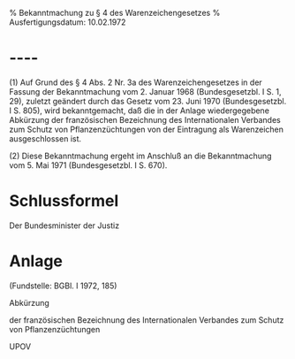 % Bekanntmachung zu § 4 des Warenzeichengesetzes
% Ausfertigungsdatum: 10.02.1972
 
# ----

(1) Auf Grund des § 4 Abs. 2 Nr. 3a des Warenzeichengesetzes in der Fassung der Bekanntmachung vom 2. Januar 1968 (Bundesgesetzbl. I S. 1, 29), zuletzt geändert durch das Gesetz vom 23. Juni 1970 (Bundesgesetzbl. I S. 805), wird bekanntgemacht, daß die in der Anlage wiedergegebene Abkürzung der französischen Bezeichnung des Internationalen Verbandes zum Schutz von Pflanzenzüchtungen von der Eintragung als Warenzeichen ausgeschlossen ist.

(2) Diese Bekanntmachung ergeht im Anschluß an die Bekanntmachung vom 5. Mai 1971 (Bundesgesetzbl. I S. 670).

# Schlussformel

Der Bundesminister der Justiz

# Anlage

(Fundstelle: BGBl. I 1972, 185)  

  

Abkürzung  

der französischen Bezeichnung des Internationalen Verbandes zum Schutz von Pflanzenzüchtungen  

UPOV
